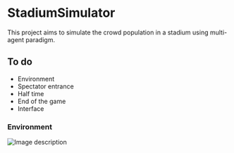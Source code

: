 # StadiumSimulator

This project aims to simulate the crowd population in a stadium using multi-agent paradigm.

## To do
- Environment
- Spectator entrance
- Half time
- End of the game
- Interface

### Environment

![Image description]('Images/stadium.png')